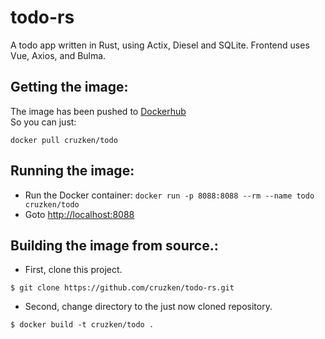 # todo-rs

A todo app written in Rust, using Actix, Diesel and SQLite. Frontend uses Vue, Axios, and Bulma.

## Getting the image:
The image has been pushed to [Dockerhub](https://hub.docker.com/r/cruzken/todo/)  
So you can just:

```
docker pull cruzken/todo
```
## Running the image:
- Run the Docker container: `docker run -p 8088:8088 --rm --name todo cruzken/todo`
- Goto [http://localhost:8088](http://localhost:8088)

## Building the image from source.:

- First, clone this project.

```
$ git clone https://github.com/cruzken/todo-rs.git
```

- Second, change directory to the just now cloned repository.

```
$ docker build -t cruzken/todo .
```

